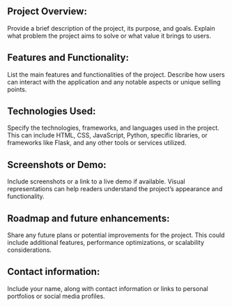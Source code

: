 ## Project Overview:
Provide a brief description of the project, its purpose, and goals. Explain what problem the project aims to solve or what value it brings to users.


## Features and Functionality:
List the main features and functionalities of the project. Describe how users can interact with the application and any notable aspects or unique selling points.


## Technologies Used:
Specify the technologies, frameworks, and languages used in the project. This can include HTML, CSS, JavaScript, Python, specific libraries, or frameworks like Flask, and any other tools or services utilized.


## Screenshots or Demo:
Include screenshots or a link to a live demo if available. Visual representations can help readers understand the project’s appearance and functionality.


## Roadmap and future enhancements:
Share any future plans or potential improvements for the project. This could include additional features, performance optimizations, or scalability considerations.


## Contact information:
Include your name, along with contact information or links to personal portfolios or social media profiles.